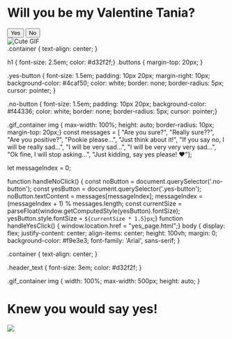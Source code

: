 <!DOCTYPE html>
<html lang="en">
<head>
    <meta charset="UTF-8">
    <meta name="viewport" content="width=device-width, initial-scale=1.0">
    <title>Will You Be My Valentine?</title>
    <link rel="stylesheet" href="styles.css">
</head>
<body>
    <div class="container">
        <h1>Will you be my Valentine Tania?</h1>
        <div class="buttons">
            <button class="yes-button" onclick="handleYesClick()">Yes</button>
            <button class="no-button" onclick="handleNoClick()">No</button>
        </div>
        <div class="gif_container">
            <img src="https://media1.giphy.com/media/v1.Y2lkPTc5MGI3NjExbW5lenZyZHI5OXM2eW95b3pmMG40cWVrMDhtNjVuM3A4dGNxa2g2dSZlcD12MV9pbnRlcm5hbF9naWZfYnlfaWQmY3Q9cw/VM1fcpu2bKs1e2Kdbj/giphy.gif" alt="Cute GIF">
        </div>
    </div>
    <script src="script.js"></script>
</body>
</hhtml
body {
    display: flex;
    justify-content: center;
    align-items: center;
    height: 100vh;
    margin: 0;
    background-color: #f9e3e3;
    font-family: 'Arial', sans-serif;
    flex-direction: column;
  }
  
  .container {
    text-align: center;
  }
  
  h1 {
    font-size: 2.5em;
    color: #d32f2f;} 
  .buttons {
    margin-top: 20px; }
  
  .yes-button {
    font-size: 1.5em;
    padding: 10px 20px;
    margin-right: 10px;
    background-color: #4caf50;
    color: white;
    border: none;
    border-radius: 5px;
    cursor: pointer; }
  
  .no-button {
    font-size: 1.5em;
    padding: 10px 20px;
    background-color: #f44336;
    color: white;
    border: none;
    border-radius: 5px;
    cursor: pointer;}
  
  .gif_container img {
    max-width: 100%;
    height: auto;
    border-radius: 10px;
    margin-top: 20px;}
  const messages = [
    "Are you sure?",
    "Really sure??",
    "Are you positive?",
    "Pookie please...",
    "Just think about it!",
    "If you say no, I will be really sad...",
    "I will be very sad...",
    "I will be very very very sad...",
    "Ok fine, I will stop asking...",
    "Just kidding, say yes please! ❤️"];

let messageIndex = 0;

function handleNoClick() {
    const noButton = document.querySelector('.no-button');
    const yesButton = document.querySelector('.yes-button');
    noButton.textContent = messages[messageIndex];
    messageIndex = (messageIndex + 1) % messages.length;
    const currentSize = parseFloat(window.getComputedStyle(yesButton).fontSize);
    yesButton.style.fontSize = `${currentSize * 1.5}px`;}
function handleYesClick() {
    window.location.href = "yes_page.html";}
    body {
    display: flex;
    justify-content: center;
    align-items: center;
    height: 100vh;
    margin: 0;
    background-color: #f9e3e3;
    font-family: 'Arial', sans-serif;
}

.container {
    text-align: center;
}

.header_text {
    font-size: 3em;
    color: #d32f2f;
}

.gif_container img {
    width: 100%; 
    max-width: 500px; 
    height: auto; 
}
<!DOCTYPE html>
<html lang="en">
<head>
    <meta charset="UTF-8">
    <meta name="viewport" content="width=device-width, initial-scale=1.0">
    <title>Knew you would say yes!</title>
    <link rel="stylesheet" href="./yes_style.css">
</head>
<body>
    <div class="container">
        <h1 class="header_text">Knew you would say yes!</h1>
        <div class="gif_container">
            <img src="https://media4.giphy.com/media/v1.Y2lkPTc5MGI3NjExMmo3c3l5ODh3ZGN6NHhhaDE2Mjg1ZjkwOXczdDFxbWM3dTBtaW9zaiZlcD12MV9pbnRlcm5hbF9naWZfYnlfaWQmY3Q9cw/9XY4f3FgFTT4QlaYqa/giphy.gif">
        </div>
    </div>
</body>
</html>
